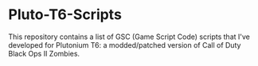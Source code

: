 # Pluto-T6-Scripts
This repository contains a list of GSC (Game Script Code) scripts that I've developed for Plutonium T6: a modded/patched version of Call of Duty Black Ops II Zombies.
